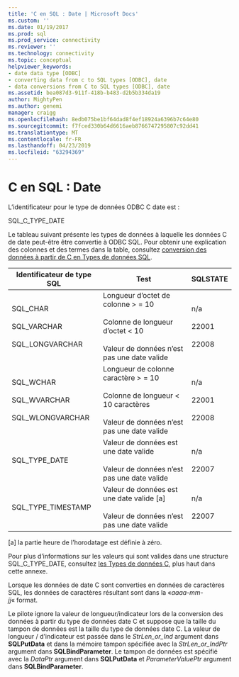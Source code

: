 ```yaml
---
title: 'C en SQL : Date | Microsoft Docs'
ms.custom: ''
ms.date: 01/19/2017
ms.prod: sql
ms.prod_service: connectivity
ms.reviewer: ''
ms.technology: connectivity
ms.topic: conceptual
helpviewer_keywords:
- date data type [ODBC]
- converting data from c to SQL types [ODBC], date
- data conversions from C to SQL types [ODBC], date
ms.assetid: bea087d3-911f-418b-b483-d2b5b334da19
author: MightyPen
ms.author: genemi
manager: craigg
ms.openlocfilehash: 8edb075be1bf64dad8f4ef18924a6396b7c64e80
ms.sourcegitcommit: f7fced330b64d6616aeb8766747295807c92dd41
ms.translationtype: MT
ms.contentlocale: fr-FR
ms.lasthandoff: 04/23/2019
ms.locfileid: "63294369"
---
```

# <a name="c-to-sql-date"></a>C en SQL : Date
L’identificateur pour le type de données ODBC C date est :  
  
 SQL_C_TYPE_DATE  
  
 Le tableau suivant présente les types de données à laquelle les données C de date peut-être être convertie à ODBC SQL. Pour obtenir une explication des colonnes et des termes dans la table, consultez [conversion des données à partir de C en Types de données SQL](../../../odbc/reference/appendixes/converting-data-from-c-to-sql-data-types.md).  
  
|Identificateur de type SQL|Test|SQLSTATE|  
|-------------------------|----------|--------------|  
|SQL_CHAR<br /><br /> SQL_VARCHAR<br /><br /> SQL_LONGVARCHAR|Longueur d’octet de colonne > = 10<br /><br /> Colonne de longueur d’octet < 10<br /><br /> Valeur de données n’est pas une date valide|n/a<br /><br /> 22001<br /><br /> 22008|  
|SQL_WCHAR<br /><br /> SQL_WVARCHAR<br /><br /> SQL_WLONGVARCHAR|Longueur de colonne caractère > = 10<br /><br /> Colonne de longueur < 10 caractères<br /><br /> Valeur de données n’est pas une date valide|n/a<br /><br /> 22001<br /><br /> 22008|  
|SQL_TYPE_DATE|Valeur de données est une date valide<br /><br /> Valeur de données n’est pas une date valide|n/a<br /><br /> 22007|  
|SQL_TYPE_TIMESTAMP|Valeur de données est une date valide [a]<br /><br /> Valeur de données n’est pas une date valide|n/a<br /><br /> 22007|  
  
 [a] la partie heure de l’horodatage est définie à zéro.  
  
 Pour plus d’informations sur les valeurs qui sont valides dans une structure SQL_C_TYPE_DATE, consultez [les Types de données C](../../../odbc/reference/appendixes/c-data-types.md), plus haut dans cette annexe.  
  
 Lorsque les données de date C sont converties en données de caractères SQL, les données de caractères résultant sont dans la «*aaaa*-*mm*-*jj*« format.  
  
 Le pilote ignore la valeur de longueur/indicateur lors de la conversion des données à partir du type de données date C et suppose que la taille du tampon de données est la taille du type de données date C. La valeur de longueur / d’indicateur est passée dans le *StrLen_or_Ind* argument dans **SQLPutData** et dans la mémoire tampon spécifiée avec la *StrLen_or_IndPtr* argument dans **SQLBindParameter**. Le tampon de données est spécifié avec la *DataPtr* argument dans **SQLPutData** et *ParameterValuePtr* argument dans **SQLBindParameter**.
